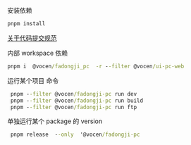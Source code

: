 安装依赖

```cmd
pnpm install
```

[关于代码提交规范](http://10.0.7.126/engineering/readMe.html#commit%E6%8F%90%E4%BA%A4%E7%A4%BA%E8%8C%83)

内部 workspace 依赖

```cmd
pnpm i  @vocen/fadongji_pc  -r --filter @vocen/ui-pc-web
```

运行某个项目 命令

```cmd
 pnpm --filter @vocen/fadongji-pc run dev
 pnpm --filter @vocen/fadongji-pc run build
 pnpm --filter @vocen/fadongji-pc run ftp
```

单独运行某个 package 的 version

```cmd
 pnpm release  --only  '@vocen/fadongji-pc
```
